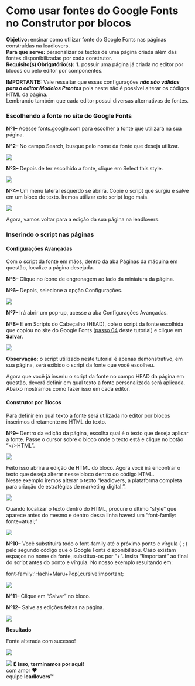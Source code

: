 # Como usar fontes do Google Fonts no Construtor por blocos

**Objetivo:** ensinar como utilizar fonte do Google Fonts nas páginas construídas na leadlovers.\
**Para que serve:** personalizar os textos de uma página criada além das fontes disponibilizadas por cada construtor.\
**Requisito(s) Obrigatório(s):** **1.** possuir uma página já criada no editor por blocos ou pelo editor por componentes.

**IMPORTANTE:** Vale ressaltar que essas configurações _**não são válidas para o editor Modelos Prontos**_ pois neste não é possível alterar os códigos HTML da página.\
Lembrando também que cada editor possui diversas alternativas de fontes.

### **Escolhendo a fonte no site do Google Fonts** <a href="#escolhendo-a-fonte" id="escolhendo-a-fonte"></a>

**Nº1–** Acesse fonts.google.com para escolher a fonte que utilizará na sua página.

**Nº2–** No campo Search, busque pelo nome da fonte que deseja utilizar.

[![](https://legado.leadlovers.site/wp-content/uploads/2021/01/Imagem1.png)](https://legado.leadlovers.site/wp-content/uploads/2021/01/Imagem1.png)

**Nº3–** Depois de ter escolhido a fonte, clique em Select this style.

[![](https://legado.leadlovers.site/wp-content/uploads/2021/01/Imagem2.png)](https://legado.leadlovers.site/wp-content/uploads/2021/01/Imagem2.png)

**Nº4–** Um menu lateral esquerdo se abrirá. Copie o script que surgiu e salve em um bloco de texto. Iremos utilizar este script logo mais.

[![](https://legado.leadlovers.site/wp-content/uploads/2021/01/Imagem3.png)](https://legado.leadlovers.site/wp-content/uploads/2021/01/Imagem3.png)

Agora, vamos voltar para a edição da sua página na leadlovers.

### **Inserindo o script nas páginas** <a href="#inserindo-o-script" id="inserindo-o-script"></a>

#### **Configurações Avançadas** <a href="#configuracoes-pagina" id="configuracoes-pagina"></a>

Com o script da fonte em mãos, dentro da aba Páginas da máquina em questão, localize a página desejada.

**Nº5–** Clique no ícone de engrenagem ao lado da miniatura da página.

**Nº6–** Depois, selecione a opção Configurações.

[![](https://legado.leadlovers.site/wp-content/uploads/2021/01/Imagem4.png)](https://legado.leadlovers.site/wp-content/uploads/2021/01/Imagem4.png)

**Nº7–** Irá abrir um pop-up, acesse a aba Configurações Avançadas.

**Nº8–** E em Scripts do Cabeçalho (HEAD), cole o script da fonte escolhida que copiou no site do Google Fonts ([passo 04](broken-reference) deste tutorial) e clique em **Salvar**.

[![](https://legado.leadlovers.site/wp-content/uploads/2021/01/Imagem5.png)](https://legado.leadlovers.site/wp-content/uploads/2021/01/Imagem5.png)

**Observação:** o script utilizado neste tutorial é apenas demonstrativo, em sua página, será exibido o script da fonte que você escolheu.

Agora que você já inseriu o script da fonte no campo HEAD da página em questão, deverá definir em qual texto a fonte personalizada será aplicada. Abaixo mostramos como fazer isso em cada editor.

#### **Construtor por Blocos** <a href="#blocos" id="blocos"></a>

Para definir em qual texto a fonte será utilizada no editor por blocos inserimos diretamente no HTML do texto.

**Nº9–** Dentro da edição da página, escolha qual é o texto que deseja aplicar a fonte. Passe o cursor sobre o bloco onde o texto está e clique no botão “\</>HTML”.

[![](https://legado.leadlovers.site/wp-content/uploads/2021/01/Imagem1-1.png)](https://legado.leadlovers.site/wp-content/uploads/2021/01/Imagem1-1.png)

Feito isso abrirá a edição de HTML do bloco. Agora você irá encontrar o texto que deseja alterar nesse bloco dentro do código HTML.\
Nesse exemplo iremos alterar o texto “leadlovers, a plataforma completa para criação de estratégias de marketing digital.”.

[![](https://legado.leadlovers.site/wp-content/uploads/2021/01/Imagem2-1.png)](https://legado.leadlovers.site/wp-content/uploads/2021/01/Imagem2-1.png)

Quando localizar o texto dentro do HTML, procure o último “style” que aparece antes do mesmo e dentro dessa linha haverá um “font-family: fonte+atual;”

[![](https://legado.leadlovers.site/wp-content/uploads/2021/01/Imagem3-1.png)](https://legado.leadlovers.site/wp-content/uploads/2021/01/Imagem3-1.png)

**Nº10–** Você substituirá todo o font-family até o próximo ponto e vírgula ( ; ) pelo segundo código que o Google Fonts disponibilizou. Caso existam espaços no nome da fonte, substitua-os por “+”. Insira “!important” ao final do script antes do ponto e vírgula. No nosso exemplo resultando em:

font-family:’Hachi+Maru+Pop’,cursive!important;

[![](https://legado.leadlovers.site/wp-content/uploads/2021/01/Imagem4-1.png)](https://legado.leadlovers.site/wp-content/uploads/2021/01/Imagem4-1.png)

**Nº11–** Clique em “Salvar” no bloco.

**Nº12–** Salve as edições feitas na página.

[![](https://legado.leadlovers.site/wp-content/uploads/2021/01/Imagem5-1.png)](https://legado.leadlovers.site/wp-content/uploads/2021/01/Imagem5-1.png)

**Resultado**

Fonte alterada com sucesso!

[![](https://legado.leadlovers.site/wp-content/uploads/2021/01/Imagem6.png)](https://legado.leadlovers.site/wp-content/uploads/2021/01/Imagem6.png)

![](https://legado.leadlovers.site/wp-content/uploads/2020/09/1f3c1.svg) **É isso, terminamos por aqui!**\
com amor ❤\
equipe **leadlovers™**
